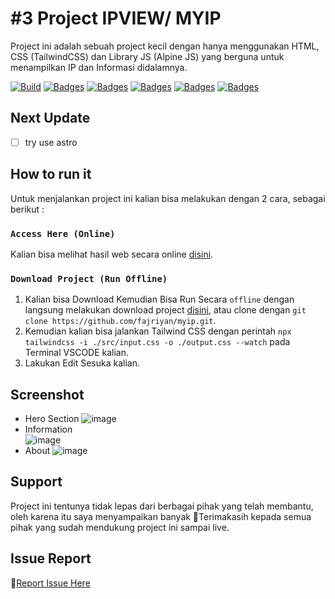 # #3 Project IPVIEW/ MYIP

Project ini adalah sebuah project kecil dengan hanya menggunakan HTML, CSS (TailwindCSS) dan Library JS (Alpine JS) yang berguna untuk menampilkan IP dan Informasi didalamnya.


[![Build](https://img.shields.io/github/followers/fajriyan?label=Follow%20Me&style=social)](https://github.com/login?return_to=https%3A%2F%2Fgithub.com%2Ffajriyan)
[![Badges](https://img.shields.io/github/stars/fajriyan/myip?style=social)]()
[![Badges](https://img.shields.io/github/languages/code-size/fajriyan/myip?label=Code%20Size&style=social)]()
[![Badges](https://img.shields.io/github/directory-file-count/fajriyan/myip?label=All%20Files&style=social)]()
[![Badges](https://img.shields.io/github/package-json/v/fajriyan/myip?label=package.json%20v.&style=social)]()
[![Badges](https://img.shields.io/npm/l/react?style=social)]()

## Next Update
- [ ] try use astro

## How to run it

Untuk menjalankan project ini kalian bisa melakukan dengan 2 cara, sebagai berikut : 

### `Access Here (Online)`

Kalian bisa melihat hasil web secara online [disini](https://ipview.pages.dev/).


### `Download Project (Run Offline)`

1. Kalian bisa Download Kemudian Bisa Run Secara `offline` dengan langsung melakukan download project [disini](https://github.com/fajriyan/myip.git), atau clone dengan ``git clone https://github.com/fajriyan/myip.git``.
2. Kemudian kalian bisa jalankan Tailwind CSS dengan perintah ``npx tailwindcss -i ./src/input.css -o ./output.css --watch`` pada Terminal VSCODE kalian.
3. Lakukan Edit Sesuka kalian.

## Screenshot
- Hero Section 
![image](https://github.com/fajriyan/myip/assets/56616688/07ffc246-f649-4930-99a0-89755e4a8872)
- Information  
![image](https://github.com/fajriyan/myip/assets/56616688/ed6aa597-eb4b-480e-92c8-a78639d7784e)
- About
![image](https://github.com/fajriyan/myip/assets/56616688/fea6584e-df83-4681-80f0-170b754df95b)


## Support
Project ini tentunya tidak lepas dari berbagai pihak yang telah membantu, oleh karena itu saya menyampaikan banyak 🙏Terimakasih kepada semua pihak yang sudah mendukung project ini sampai live.

## Issue Report
📢[Report Issue Here](https://github.com/fajriyan/myip/issues/new)
